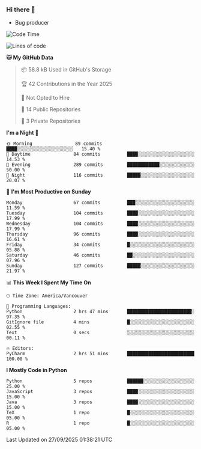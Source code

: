 ### Hi there 👋
* Bug producer


<!--START_SECTION:waka-->
![Code Time](http://img.shields.io/badge/Code%20Time-1%2C334%20hrs%2016%20mins-blue)

![Lines of code](https://img.shields.io/badge/From%20Hello%20World%20I%27ve%20Written-248.1%20thousand%20lines%20of%20code-blue)

**🐱 My GitHub Data** 

> 📦 58.8 kB Used in GitHub's Storage 
 > 
> 🏆 42 Contributions in the Year 2025
 > 
> 🚫 Not Opted to Hire
 > 
> 📜 14 Public Repositories 
 > 
> 🔑 3 Private Repositories 
 > 
**I'm a Night 🦉** 

```text
🌞 Morning                89 commits          ████░░░░░░░░░░░░░░░░░░░░░   15.40 % 
🌆 Daytime                84 commits          ████░░░░░░░░░░░░░░░░░░░░░   14.53 % 
🌃 Evening                289 commits         ████████████░░░░░░░░░░░░░   50.00 % 
🌙 Night                  116 commits         █████░░░░░░░░░░░░░░░░░░░░   20.07 % 
```
📅 **I'm Most Productive on Sunday** 

```text
Monday                   67 commits          ███░░░░░░░░░░░░░░░░░░░░░░   11.59 % 
Tuesday                  104 commits         ████░░░░░░░░░░░░░░░░░░░░░   17.99 % 
Wednesday                104 commits         ████░░░░░░░░░░░░░░░░░░░░░   17.99 % 
Thursday                 96 commits          ████░░░░░░░░░░░░░░░░░░░░░   16.61 % 
Friday                   34 commits          █░░░░░░░░░░░░░░░░░░░░░░░░   05.88 % 
Saturday                 46 commits          ██░░░░░░░░░░░░░░░░░░░░░░░   07.96 % 
Sunday                   127 commits         █████░░░░░░░░░░░░░░░░░░░░   21.97 % 
```


📊 **This Week I Spent My Time On** 

```text
🕑︎ Time Zone: America/Vancouver

💬 Programming Languages: 
Python                   2 hrs 47 mins       ████████████████████████░   97.35 % 
GitIgnore file           4 mins              █░░░░░░░░░░░░░░░░░░░░░░░░   02.55 % 
Text                     0 secs              ░░░░░░░░░░░░░░░░░░░░░░░░░   00.11 % 

🔥 Editors: 
PyCharm                  2 hrs 51 mins       █████████████████████████   100.00 % 
```

**I Mostly Code in Python** 

```text
Python                   5 repos             ██████░░░░░░░░░░░░░░░░░░░   25.00 % 
JavaScript               3 repos             ████░░░░░░░░░░░░░░░░░░░░░   15.00 % 
Java                     3 repos             ████░░░░░░░░░░░░░░░░░░░░░   15.00 % 
TeX                      1 repo              █░░░░░░░░░░░░░░░░░░░░░░░░   05.00 % 
R                        1 repo              █░░░░░░░░░░░░░░░░░░░░░░░░   05.00 % 
```




 Last Updated on 27/09/2025 01:38:21 UTC
<!--END_SECTION:waka-->
